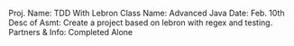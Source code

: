 Proj. Name: TDD With Lebron
Class Name: Advanced Java
Date: Feb. 10th
Desc of Asmt: Create a project based on lebron with regex and testing.
Partners & Info: Completed Alone
